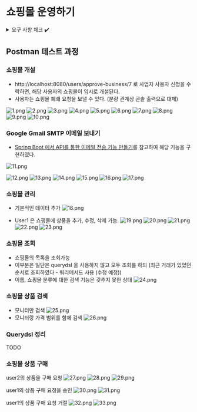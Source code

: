 # 쇼핑몰 운영하기

<details>
<summary>요구 사항 체크 ✔️</summary>
<div markdown="1">

- ✅ 쇼핑몰 개설
    - ✅ 일반 사용자가 사업자 사용자로 전환될 때 **준비중** 상태의 쇼핑몰이 추가된다. 사업자 사용자는 이 쇼핑몰의 주인이 된다.
    - ✅ 쇼핑몰에는 이름, 소개, 분류의 정보를 가지고 있으며, 주인은 자유롭게 수정이 가능하다.
        - ✅ 분류의 종류는 서비스 제작자에 의해 미리 정해진다. (최소 5)
    - ✅ 쇼핑몰의 이름, 소개, 분류가 전부 작성된 상태라면 쇼핑몰을 개설 신청을 할 수 있다.
    - ✅ 관리자는 개설 신청된 쇼핑몰의 목록을 확인할 수 있으며, 정보를 확인후 허가 또는 불허 할 수 있다.
        - ✅ 불허 할 경우 그 이유를 함께 작성해야 한다.
        - ✅ 불허된 이유를 쇼핑몰의 주인이 확인할 수 있어야 한다.
    - ✅ 개설이 허가된 쇼핑몰을 **오픈** 상태가 된다.
    - ✅ 쇼핑몰 주인은 사유를 작성하여 쇼핑몰 폐쇄 요청을 할 수 있다.
        - ✅ 관리자는 쇼핑몰 폐쇄 요청을 확인 후 수락할 수 있다.


- ✅ 쇼핑몰 관리
    - ✅ 쇼핑몰 주인은 쇼핑몰에 상품을 등록할 수 있다.
        - ✅ 필수적인 정보는 상품 이름, 상품 이미지, 상품 설명, 상품 가격, ~~상품 분류, 상품 소분류,~~ 상품 재고가 있다.
        - ✅ ~~상품 분류와 소분류는 쇼핑몰의 주인이 추가하거나, 다른 쇼핑몰 주인이 추가했던 분류를 바탕으로 선택할 수 있다.~~
    - ✅ ~~관리자는 상품 분류 목록을 보고, 유사한 분류를 같은 분류가 될 수 있도록 분류를 수정할 수 있다.~~
        - ✅ ~~쇼핑몰 주인이 취해야 하는 추가적 행동은 없다.~~
    - ✅ 쇼핑몰 주인은 등록한 상품을 수정할 수 있다.
    - ✅ ~~쇼핑몰 주인은 등록한 상품의 할인을 진행할 수 있다.~~
        - ✅ ~~기한과 할인율을 바탕으로, 할인 가격이 자동으로 적용되도록 한다.~~
    - ✅ 쇼핑몰 주인은 등록한 상품을 삭제할 수 있다.


- ✅ 쇼핑몰 조회
    - ✅ 비활성 사용자를 제외한 사용자는 쇼핑몰을 조회할 수 있다.
        - 🆘 조건 없이 조회할 경우, 가장 최근에 거래가 있었던 쇼핑몰 순서로 조회된다.
        - 🆘 이름, 쇼핑몰 분류, ~~등록된 상품 분류, 등록된 상품 소분류~~ 를 조건으로 쇼핑몰을 검색할 수 있다. ~~단, 분류와 소분류는 하나만 선택이 가능하다.~~


- ✅ 쇼핑몰 상품 검색
    - ✅ 비활성 사용자를 제외한 사용자는 쇼핑몰의 상품을 검색할 수 있다.
        - ✅ 이름, ~~상품 분류, 상품 소분류,~~ 가격 범위를 기준으로 상품을 검색할 수 있다. ~~단, 분류와 소분류는 하나만 선택이 가능하다.~~
        - ✅ 조회되는 상품이 등록된 쇼핑몰에 대한 정보가 함께 제공되어야 한다.


- ✅ 쇼핑몰 상품 구매
    - ✅ 비활성 사용자를 제외한 사용자는 쇼핑몰의 상품을 구매할 수 있다.
        - ✅ 상품과 구매 수량을 기준으로 구매 요청을 할 수 있다.
        - ✅ 구매 요청 후 사용자는 구매에 필요한 금액을 전달한다고 가정한다.
        - ✅ 주인이 전달된 금액을 확인하면 구매 요청을 수락할 수 있다.
        - ✅ 구매 요청이 수락되면, 상품 재고가 자동으로 갱신된다. 이후엔 구매 취소가 불가능하다.
        - ✅ 구매 요청이 수락되기 전에는 구매 요청을 취소할 수 있다.

</div>
</details>


## Postman 테스트 과정 

### 쇼핑몰 개설

- http://localhost:8080/users/approve-business/7 로 사업자 사용자 신청을 수락하면, 해당 사용자의 쇼핑몰이 임시로 개설된다.
- 사용자는 쇼핑몰 폐쇄 요청을 보낼 수 있다. (분량 관계상 콘솔 출력으로 대체)

![1.png](img_shop/1.png)
![2.png](img_shop/2.png)
![3.png](img_shop/3.png)
![4.png](img_shop/4.png)
![5.png](img_shop/5.png)
![6.png](img_shop/6.png)
![7.png](img_shop/7.png)
![8.png](img_shop/8.png)
![9.png](img_shop/9.png)
![10.png](img_shop/10.png)

### Google Gmail SMTP 이메일 보내기

- [Spring Boot 에서 API를 통한 이메일 전송 기능 만들기](https://sundries-in-myidea.tistory.com/113)를 참고하여 해당 기능을 구현하였다.

![11.png](img_shop/11.png)


![12.png](img_shop/12.png)
![13.png](img_shop/13.png)
![14.png](img_shop/14.png)
![15.png](img_shop/15.png)
![16.png](img_shop/16.png)
![17.png](img_shop/17.png)


### 쇼핑몰 관리

- 기본적인 데이터 추가
![18.png](img_shop/18.png)

- User1 은 쇼핑몰에 상품을 추가, 수정, 삭제 가능.
![19.png](img_shop/19.png)
![20.png](img_shop/20.png)
![21.png](img_shop/21.png)
![22.png](img_shop/22.png)
![23.png](img_shop/23.png)

  
### 쇼핑몰 조회

- 쇼핑몰의 목록을 조회가능
- 이부분은 일단은 querydsl 을 사용하지 않고 모두 조회를 하되 (최근 거래가 있었던 순서로 조회하였다 - 쿼리메서드 사용 (수정 예정))
- 이름, 쇼핑몰 분류에 대한 검색 기능은 갖추지 못한 상태
![24.png](img_shop/24.png)

  
### 쇼핑몰 상품 검색

- 모니터만 검색
![25.png](img_shop/25.png)
- 모니터랑 가격 범위를 함께 검색
![26.png](img_shop/26.png)

### Querydsl 정리
TODO

### 쇼핑몰 상품 구매
user2의 상품을 구매 요청
![27.png](img_shop/27.png)
![28.png](img_shop/28.png)
![29.png](img_shop/29.png)

user1의 상품 구매 요청을 승인
![30.png](img_shop/30.png)
![31.png](img_shop/31.png)

user1의 상품 구매 요청 거절
![32.png](img_shop/32.png)
![33.png](img_shop/33.png)

